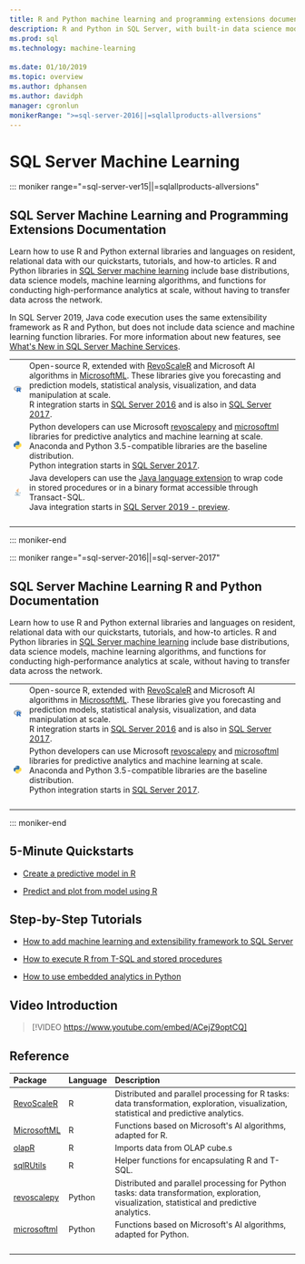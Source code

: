 ```yaml
---
title: R and Python machine learning and programming extensions documentation - SQL Server Machine Learning
description: R and Python in SQL Server, with built-in data science modeling and machine learning algorithms for enterprise data analysis at scale.
ms.prod: sql
ms.technology: machine-learning

ms.date: 01/10/2019
ms.topic: overview
ms.author: dphansen
ms.author: davidph
manager: cgronlun
monikerRange: ">=sql-server-2016||=sqlallproducts-allversions"
---
```

# SQL Server Machine Learning

::: moniker range="=sql-server-ver15||=sqlallproducts-allversions"

## SQL Server Machine Learning and Programming Extensions Documentation

Learn how to use R and Python external libraries and languages on resident, relational data with our quickstarts, tutorials, and how-to articles. R and Python libraries in [SQL Server machine learning](what-is-sql-server-machine-learning.md) include base distributions, data science models, machine learning algorithms, and functions for conducting high-performance analytics at scale, without having to transfer data across the network.

In SQL Server 2019, Java code execution uses the same extensibility framework as R and Python, but does not include data science and machine learning function libraries. For more information about new features, see [What's New in SQL Server Machine Services](what-s-new-in-sql-server-machine-learning-services.md).

|   |   |
|---|:--|
| ![R logo](media/index/logo_r.png) | Open-source R, extended with [RevoScaleR](/machine-learning-server/r-reference/revoscaler/revoscaler) and Microsoft AI algorithms in [MicrosoftML](/machine-learning-server/r-reference/microsoftml/microsoftml-package). These libraries give you forecasting and prediction models, statistical analysis, visualization, and data manipulation at scale.<br/>R integration starts in [SQL Server 2016](install/sql-r-services-windows-install.md) and is also in [SQL Server 2017](install/sql-machine-learning-services-windows-install.md). |
| ![Python logo](media/index/logo_python.png) | Python developers can use Microsoft [revoscalepy](/machine-learning-server/python-reference/revoscalepy/revoscalepy-package) and [microsoftml](/machine-learning-server/python-reference/microsoftml/microsoftml-package) libraries for predictive analytics and machine learning at scale. Anaconda and Python 3.5-compatible libraries are the baseline distribution.<br/>Python integration starts in [SQL Server 2017](install/sql-machine-learning-services-windows-install.md). |
| ![Java logo](media/index/logo_java.png) | Java developers can use the [Java language extension](java/extension-java.md) to wrap code in stored procedures or in a binary format accessible through Transact-SQL.<br/>Java integration starts in [SQL Server 2019 - preview](install/sql-machine-learning-services-ver15.md). |
| &nbsp; | &nbsp; |
::: moniker-end

::: moniker range="=sql-server-2016||=sql-server-2017"

## SQL Server Machine Learning R and Python Documentation

Learn how to use R and Python external libraries and languages on resident, relational data with our quickstarts, tutorials, and how-to articles. R and Python libraries in [SQL Server machine learning](what-is-sql-server-machine-learning.md) include base distributions, data science models, machine learning algorithms, and functions for conducting high-performance analytics at scale, without having to transfer data across the network.

|   |   |
|---|:--|
| ![R logo](media/index/logo_r.png) | Open-source R, extended with [RevoScaleR](/machine-learning-server/r-reference/revoscaler/revoscaler) and Microsoft AI algorithms in [MicrosoftML](/machine-learning-server/r-reference/microsoftml/microsoftml-package). These libraries give you forecasting and prediction models, statistical analysis, visualization, and data manipulation at scale.<br/>R integration starts in [SQL Server 2016](install/sql-r-services-windows-install.md) and is also in [SQL Server 2017](install/sql-machine-learning-services-windows-install.md). |
| ![Python logo](media/index/logo_python.png) | Python developers can use Microsoft [revoscalepy](/machine-learning-server/python-reference/revoscalepy/revoscalepy-package) and [microsoftml](/machine-learning-server/python-reference/microsoftml/microsoftml-package) libraries for predictive analytics and machine learning at scale. Anaconda and Python 3.5-compatible libraries are the baseline distribution.<br/>Python integration starts in [SQL Server 2017](install/sql-machine-learning-services-windows-install.md). |
| &nbsp; | &nbsp; |
::: moniker-end

## 5-Minute Quickstarts

- [Create a predictive model in R](tutorials/rtsql-create-a-predictive-model-r.md)

- [Predict and plot from model using R](tutorials/rtsql-predict-and-plot-from-model.md)

## Step-by-Step Tutorials

- [How to add machine learning and extensibility framework to SQL Server](install/sql-machine-learning-services-windows-install.md)

- [How to execute R from T-SQL and stored procedures](tutorials/sqldev-in-database-r-for-sql-developers.md)

- [How to use embedded analytics in Python](tutorials/sqldev-in-database-python-for-sql-developers.md)

## Video Introduction

> [!VIDEO https://www.youtube.com/embed/ACejZ9optCQ]

## Reference

| Package | Language | Description |
|:--------|:---------|:------------|
| [RevoScaleR](/machine-learning-server/r-reference/revoscaler/revoscaler) | R | Distributed and parallel processing for R tasks: data transformation, exploration, visualization, statistical and predictive analytics. |
| [MicrosoftML](/machine-learning-server/r-reference/microsoftml/microsoftml-package) | R | Functions based on Microsoft's AI algorithms, adapted for R. |
| [olapR](/machine-learning-server/r-reference/olapr/olapr) | R | Imports data from OLAP cube.s |
| [sqlRUtils](/machine-learning-server/r-reference/sqlrutils/sqlrutils) | R | Helper functions for encapsulating R and T-SQL. |
[revoscalepy](/machine-learning-server/python-reference/revoscalepy/revoscalepy-package) | Python | Distributed and parallel processing for Python tasks: data transformation, exploration, visualization, statistical and predictive analytics. |
| [microsoftml](/machine-learning-server/python-reference/microsoftml/microsoftml-package) | Python | Functions based on Microsoft's AI algorithms, adapted for Python. |
| &nbsp; | &nbsp; | &nbsp; |
